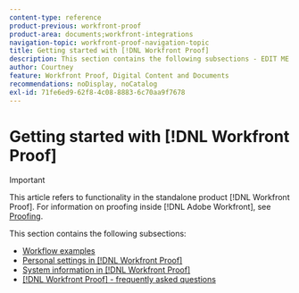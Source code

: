 ```yaml
---
content-type: reference
product-previous: workfront-proof
product-area: documents;workfront-integrations
navigation-topic: workfront-proof-navigation-topic
title: Getting started with [!DNL Workfront Proof]
description: This section contains the following subsections - EDIT ME.
author: Courtney
feature: Workfront Proof, Digital Content and Documents
recommendations: noDisplay, noCatalog
exl-id: 71fe6ed9-62f8-4c08-8883-6c70aa9f7678
---
```

# Getting started with [!DNL Workfront Proof]

>[!IMPORTANT]
>
>This article refers to functionality in the standalone product [!DNL Workfront Proof]. For information on proofing inside [!DNL Adobe Workfront], see [Proofing](../../review-and-approve-work/proofing/proofing.md).

This section contains the following subsections:

* [Workflow examples](../../workfront-proof/wp-getstarted/workflow-examples/workflow-examples.md)
* [Personal settings in [!DNL Workfront Proof]](../../workfront-proof/wp-getstarted/personal-settings/personal-settings.md)
* [System information in [!DNL Workfront Proof]](../../workfront-proof/wp-getstarted/system-information/system-information.md)
* [[!DNL Workfront Proof] - frequently asked questions](../../workfront-proof/wp-getstarted/faqs/faqs.md)
